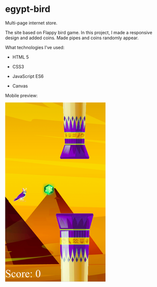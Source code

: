 # egypt-bird

Multi-page internet store.

The site based on Flappy bird game. In this project, I made a responsive design and added coins. Made pipes and coins randomly appear.

What technologies I've used:

- HTML 5

- CSS3

- JavaScript ES6

- Canvas


Mobile preview:

  ![alt text](https://github.com/ssqool/egypt-bird/blob/main/main.png)

